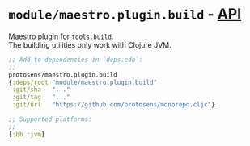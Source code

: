 # `module/maestro.plugin.build` - [API](doc/API.md)

Maestro plugin for [`tools.build`](https://github.com/clojure/tools.build).  
The building utilities only work with Clojure JVM.

```clojure
;; Add to dependencies in `deps.edn`:
;;
protosens/maestro.plugin.build
{:deps/root "module/maestro.plugin.build"
 :git/sha   "..."
 :git/tag   "..."
 :git/url   "https://github.com/protosens/monorepo.cljc"}
```

```clojure
;; Supported platforms:
;;
[:bb :jvm]
```

